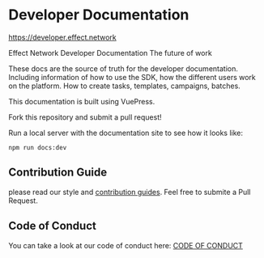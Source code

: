 # Developer Documentation

https://developer.effect.network

Effect Network Developer Documentation
The future of work

These docs are the source of truth for the developer documentation. 
Including information of how to use the SDK, how the different users work on the platform. 
How to create tasks, templates, campaigns, batches. 

This documentation is built using VuePress. 

Fork this repository and submit a pull request!

Run a local server with the documentation site to see how it looks like:
```
npm run docs:dev
```


## Contribution Guide
please read our style and [contribution guides](.github/CONTRIBUTING.md). 
Feel free to submite a Pull Request.

## Code of Conduct

You can take a look at our code of conduct here: [CODE OF
CONDUCT](.github/CODE_OF_CONDUCT.md)
